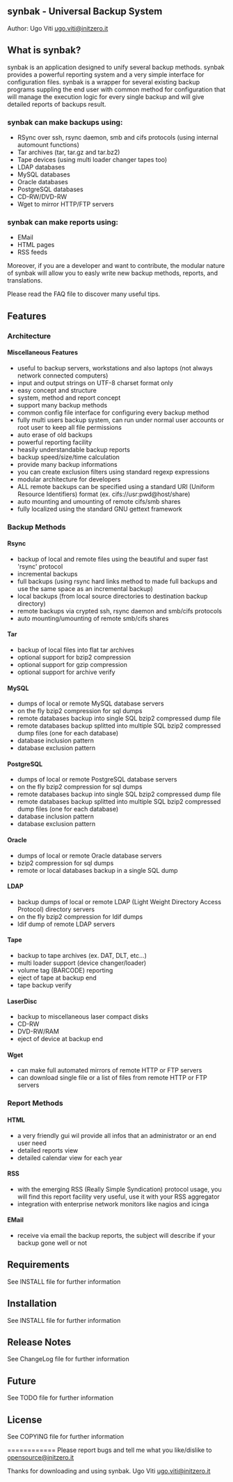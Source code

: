 ## synbak - Universal Backup System
Author: Ugo Viti <ugo.viti@initzero.it>

## What is synbak?
synbak is an application designed to unify several backup methods. synbak provides a powerful reporting system and a very simple interface for configuration files.
synbak is a wrapper for several existing backup programs suppling the end user with common method for configuration that will manage the execution logic for every single backup and will give detailed reports of backups result.

### synbak can make backups using:
- RSync over ssh, rsync daemon, smb and cifs protocols (using internal automount functions)
- Tar archives (tar, tar.gz and tar.bz2)
- Tape devices (using multi loader changer tapes too)
- LDAP databases
- MySQL databases
- Oracle databases
- PostgreSQL databases
- CD-RW/DVD-RW
- Wget to mirror HTTP/FTP servers

### synbak can make reports using:
- EMail
- HTML pages
- RSS feeds

Moreover, if you are a developer and want to contribute, the modular nature of synbak will allow you to easly write new backup methods, reports, and translations.

Please read the FAQ file to discover many useful tips.


## Features
### Architecture
#### Miscellaneous Features
* useful to backup servers, workstations and also laptops (not always network connected computers)
* input and output strings on UTF-8 charset format only
* easy concept and structure
* system, method and report concept
* support many backup methods
* common config file interface for configuring every backup method
* fully multi users backup system, can run under normal user accounts or root user to keep all file permissions
* auto erase of old backups
* powerful reporting facility
* heasily understandable backup reports
* backup speed/size/time calculation
* provide many backup informations
* you can create exclusion filters using standard regexp expressions
* modular architecture for developers
* ALL remote backups can be specified using a standard URI (Uniform Resource Identifiers) format (ex. cifs://usr:pwd@host/share)
* auto mounting and umounting of remote cifs/smb shares
* fully localized using the standard GNU gettext framework

### Backup Methods
#### Rsync
* backup of local and remote files using the beautiful and super fast 'rsync' protocol
* incremental backups
* full backups (using rsync hard links method to made full backups and use the same space as an incremental backup)
* local backups (from local source directories to destination backup directory)
* remote backups via crypted ssh, rsync daemon and smb/cifs protocols
* auto mounting/umounting of remote smb/cifs shares

#### Tar
* backup of local files into flat tar archives
* optional support for bzip2 compression
* optional support for gzip compression
* optional support for archive verify

#### MySQL
* dumps of local or remote MySQL database servers
* on the fly bzip2 compression for sql dumps
* remote databases backup into single SQL bzip2 compressed dump file
* remote databases backup splitted into multiple SQL bzip2 compressed dump files (one for each database)
* database inclusion pattern
* database exclusion pattern 

#### PostgreSQL
* dumps of local or remote PostgreSQL database servers
* on the fly bzip2 compression for sql dumps
* remote databases backup into single SQL bzip2 compressed dump file
* remote databases backup splitted into multiple SQL bzip2 compressed dump files (one for each database)
* database inclusion pattern
* database exclusion pattern 

#### Oracle
* dumps of local or remote Oracle database servers
* bzip2 compression for sql dumps
* remote or local databases backup in a single SQL dump

#### LDAP
* backup dumps of local or remote LDAP (Light Weight Directory Access Protocol) directory servers
* on the fly bzip2 compression for ldif dumps
* ldif dump of remote LDAP servers 

#### Tape
* backup to tape archives (ex. DAT, DLT, etc...)
* multi loader support (device changer/loader)
* volume tag (BARCODE) reporting
* eject of tape at backup end
* tape backup verify 

#### LaserDisc
* backup to miscellaneous laser compact disks
* CD-RW
* DVD-RW/RAM
* eject of device at backup end 

#### Wget
* can make full automated mirrors of remote HTTP or FTP servers
* can download single file or a list of files from remote HTTP or FTP servers


### Report Methods
#### HTML
* a very friendly gui wil provide all infos that an administrator or an end user need 
* detailed reports view
* detailed calendar view for each year

#### RSS
* with the emerging RSS (Really Simple Syndication) protocol usage, you will find this report facility very useful, use it with your RSS aggregator 
* integration with enterprise network monitors like nagios and icinga

#### EMail
* receive via email the backup reports, the subject will describe if your backup gone well or not 

## Requirements
See INSTALL file for further information

## Installation
See INSTALL file for further information

## Release Notes
See ChangeLog file for further information

## Future
See TODO file for further information

## License
See COPYING file for further information

============
Please report bugs and tell me what you like/dislike to <opensource@initzero.it>

Thanks for downloading and using synbak.
Ugo Viti <ugo.viti@initzero.it>
